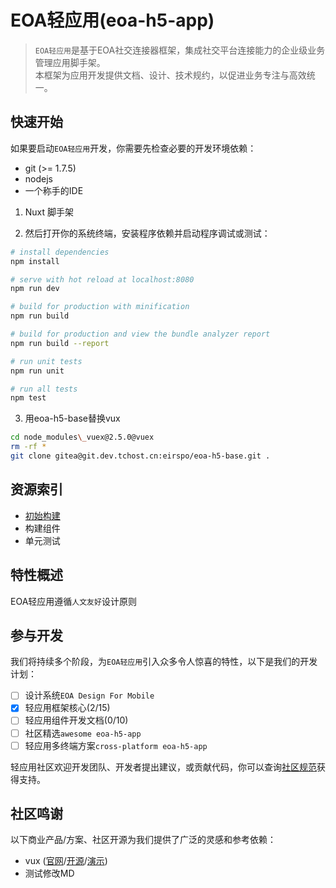 # EOA轻应用(eoa-h5-app)

> `EOA轻应用`是基于EOA社交连接器框架，集成社交平台连接能力的企业级业务管理应用脚手架。  
> 本框架为应用开发提供文档、设计、技术规约，以促进业务专注与高效统一。

## 快速开始

如果要启动`EOA轻应用`开发，你需要先检查必要的开发环境依赖：  

- git (>= 1.7.5)
- nodejs
- 一个称手的IDE  

1. Nuxt 脚手架

2. 然后打开你的系统终端，安装程序依赖并启动程序调试或测试：  

```bash
# install dependencies
npm install

# serve with hot reload at localhost:8080
npm run dev

# build for production with minification
npm run build

# build for production and view the bundle analyzer report
npm run build --report

# run unit tests
npm run unit

# run all tests
npm test
```

3. 用eoa-h5-base替换vux

```bash
cd node_modules\_vuex@2.5.0@vuex
rm -rf *
git clone gitea@git.dev.tchost.cn:eirspo/eoa-h5-base.git .
```

## 资源索引

- [初始构建]()
- 构建组件
- 单元测试

## 特性概述

EOA轻应用遵循`人文友好`设计原则

## 参与开发

我们将持续多个阶段，为`EOA轻应用`引入众多令人惊喜的特性，以下是我们的开发计划：

- [ ] 设计系统`EOA Design For Mobile`
- [x] 轻应用框架核心(2/15)
- [ ] 轻应用组件开发文档(0/10)
- [ ] 社区精选`awesome eoa-h5-app`
- [ ] 轻应用多终端方案`cross-platform eoa-h5-app`

轻应用社区欢迎开发团队、开发者提出建议，或贡献代码，你可以查询[社区规范]()获得支持。

## 社区鸣谢

以下商业产品/方案、社区开源为我们提供了广泛的灵感和参考依赖：

- vux ([官网](https://vux.li/)/[开源](https://github.com/airyland/vux)/[演示](https://vux.li/demos/v2/#/))
- 测试修改MD